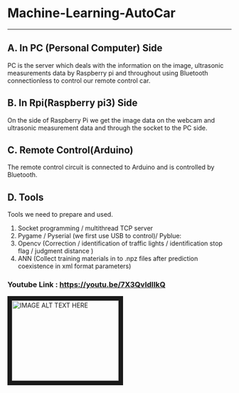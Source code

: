 # Machine-Learning-AutoCar
--------------------------
## A. In PC (Personal Computer) Side

PC is the server which deals with the information on the image, ultrasonic measurements data by Raspberry pi and throughout using Bluetooth
connectionless to control our remote control car.


## B. In Rpi(Raspberry pi3) Side

On the side of Raspberry Pi we get the image data on the webcam and ultrasonic measurement data and through the socket to the PC side.


## C. Remote Control(Arduino)

The remote control circuit is connected to Arduino and is controlled by Bluetooth.


## D. Tools

Tools we need to prepare and used.
1) Socket programming / multithread TCP server
2) Pygame / Pyserial (we first use USB to control)/ Pyblue:
3) Opencv (Correction / identification of traffic lights / identification stop flag / judgment distance )
4) ANN (Collect training materials in to .npz files after prediction coexistence in xml format parameters)



### Youtube Link :  https://youtu.be/7X3QvIdIIkQ

<a href="http://www.youtube.com/watch?feature=player_embedded&v=7X3QvIdIIkQ
" target="_blank"><img src="http://img.youtube.com/vi/7X3QvIdIIkQ/0.jpg"
alt="IMAGE ALT TEXT HERE" width="240" height="180" border="10" /></a>
